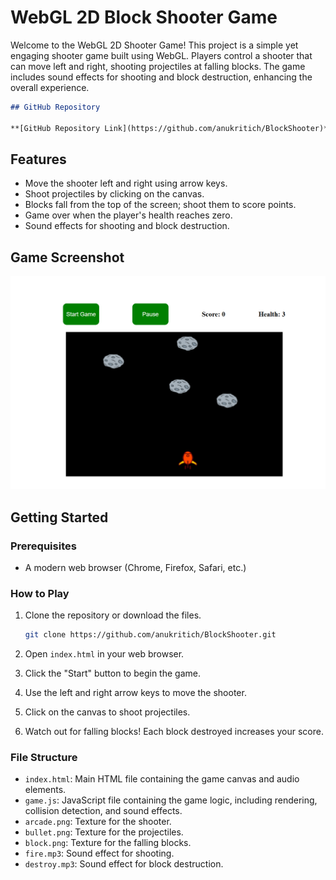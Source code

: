 
# WebGL 2D Block Shooter Game

Welcome to the WebGL 2D Shooter Game! This project is a simple yet engaging shooter game built using WebGL. Players control a shooter that can move left and right, shooting projectiles at falling blocks. The game includes sound effects for shooting and block destruction, enhancing the overall experience.
```markdown
## GitHub Repository

**[GitHub Repository Link](https://github.com/anukritich/BlockShooter)**
```

## Features

- Move the shooter left and right using arrow keys.
- Shoot projectiles by clicking on the canvas.
- Blocks fall from the top of the screen; shoot them to score points.
- Game over when the player's health reaches zero.
- Sound effects for shooting and block destruction.
  
## Game Screenshot

![Game Screenshot](https://github.com/anukritich/BlockShooter/blob/main/game_screenshot.png)



## Getting Started

### Prerequisites

- A modern web browser (Chrome, Firefox, Safari, etc.)

### How to Play

1. Clone the repository or download the files.
   ```bash
   git clone https://github.com/anukritich/BlockShooter.git
   ```

2. Open `index.html` in your web browser.

3. Click the "Start" button to begin the game.

4. Use the left and right arrow keys to move the shooter.

5. Click on the canvas to shoot projectiles.

6. Watch out for falling blocks! Each block destroyed increases your score.

### File Structure

- `index.html`: Main HTML file containing the game canvas and audio elements.
- `game.js`: JavaScript file containing the game logic, including rendering, collision detection, and sound effects.
- `arcade.png`: Texture for the shooter.
- `bullet.png`: Texture for the projectiles.
- `block.png`: Texture for the falling blocks.
- `fire.mp3`: Sound effect for shooting.
- `destroy.mp3`: Sound effect for block destruction.


